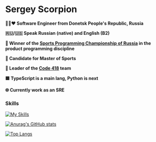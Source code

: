 # Sergey Scorpion

**🖤💙❤️ Software Engineer from Donetsk People's Republic, Russia**

**🇷🇺/🇺🇸 Speak Russian (native) and English (B2)**

**🥉 Winner of the [Sports Programming Championship of Russia](https://habr.com/ru/articles/870470/) in the product programming discipline**

**🦾 Candidate for Master of Sports**

**👤 Leader of the [Code 418](https://github.com/code-418-dpr) team**

**🟦 TypeScript is a main lang, Python is next**

**🌐 Currently work as an SRE**

### Skills

[![My Skills](https://skillicons.dev/icons?i=py,qt,fastapi,nodejs,ts,js,nestjs,express,jest,postman,prometheus,html,css,tailwind,cs,kotlin,java,cpp,c,postgres,redis,sqlite,prisma,bash,arch,docker,git,obsidian,autocad,ps)](https://skillicons.dev)

[![Anurag's GitHub stats](https://github-readme-stats.vercel.app/api?username=Scorpi-ON&show_icons=true&theme=tokyonight)](https://github.com/anuraghazra/github-readme-stats)

[![Top Langs](https://github-readme-stats.vercel.app/api/top-langs/?username=Scorpi-ON&hide_progress=false&theme=tokyonight&langs_count=10&layout=donut)](https://github.com/anuraghazra/github-readme-stats)
